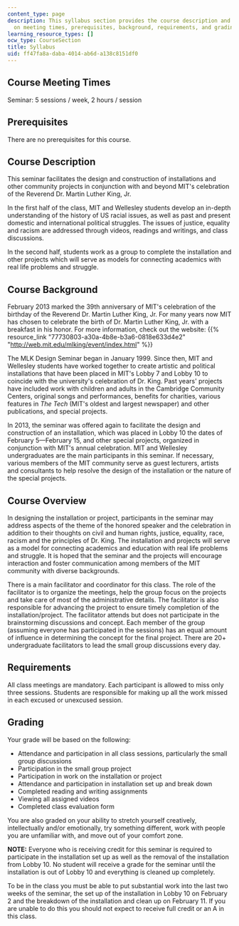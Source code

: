 ```yaml
---
content_type: page
description: This syllabus section provides the course description and information
  on meeting times, prerequisites, background, requirements, and grading.
learning_resource_types: []
ocw_type: CourseSection
title: Syllabus
uid: ff47fa8a-daba-4014-ab6d-a138c8151df0
---
```


Course Meeting Times
--------------------

Seminar: 5 sessions / week, 2 hours / session

Prerequisites
-------------

There are no prerequisites for this course.

Course Description
------------------

This seminar facilitates the design and construction of installations and other community projects in conjunction with and beyond MIT's celebration of the Reverend Dr. Martin Luther King, Jr.

In the first half of the class, MIT and Wellesley students develop an in-depth understanding of the history of US racial issues, as well as past and present domestic and international political struggles. The issues of justice, equality and racism are addressed through videos, readings and writings, and class discussions.

In the second half, students work as a group to complete the installation and other projects which will serve as models for connecting academics with real life problems and struggle.

Course Background
-----------------

February 2013 marked the 39th anniversary of MIT's celebration of the birthday of the Reverend Dr. Martin Luther King, Jr. For many years now MIT has chosen to celebrate the birth of Dr. Martin Luther King, Jr. with a breakfast in his honor. For more information, check out the website: {{% resource_link "77730803-a30a-4b8e-b3a6-0818e633d4e2" "http://web.mit.edu/mlking/event/index.html" %}}

The MLK Design Seminar began in January 1999. Since then, MIT and Wellesley students have worked together to create artistic and political installations that have been placed in MIT's Lobby 7 and Lobby 10 to coincide with the university's celebration of Dr. King. Past years' projects have included work with children and adults in the Cambridge Community Centers, original songs and performances, benefits for charities, various features in _The Tech_ (MIT's oldest and largest newspaper) and other publications, and special projects.

In 2013, the seminar was offered again to facilitate the design and construction of an installation, which was placed in Lobby 10 the dates of February 5—February 15, and other special projects, organized in conjunction with MIT's annual celebration. MIT and Wellesley undergraduates are the main participants in this seminar. If necessary, various members of the MIT community serve as guest lecturers, artists and consultants to help resolve the design of the installation or the nature of the special projects.

Course Overview
---------------

In designing the installation or project, participants in the seminar may address aspects of the theme of the honored speaker and the celebration in addition to their thoughts on civil and human rights, justice, equality, race, racism and the principles of Dr. King. The installation and projects will serve as a model for connecting academics and education with real life problems and struggle. It is hoped that the seminar and the projects will encourage interaction and foster communication among members of the MIT community with diverse backgrounds.

There is a main facilitator and coordinator for this class. The role of the facilitator is to organize the meetings, help the group focus on the projects and take care of most of the administrative details. The facilitator is also responsible for advancing the project to ensure timely completion of the installation/project. The facilitator attends but does not participate in the brainstorming discussions and concept. Each member of the group (assuming everyone has participated in the sessions) has an equal amount of influence in determining the concept for the final project. There are 20+ undergraduate facilitators to lead the small group discussions every day.

Requirements
------------

All class meetings are mandatory. Each participant is allowed to miss only three sessions. Students are responsible for making up all the work missed in each excused or unexcused session.

Grading
-------

Your grade will be based on the following:

*   Attendance and participation in all class sessions, particularly the small group discussions
*   Participation in the small group project
*   Participation in work on the installation or project
*   Attendance and participation in installation set up and break down
*   Completed reading and writing assignments
*   Viewing all assigned videos
*   Completed class evaluation form

You are also graded on your ability to stretch yourself creatively, intellectually and/or emotionally, try something different, work with people you are unfamiliar with, and move out of your comfort zone.

**NOTE:** Everyone who is receiving credit for this seminar is required to participate in the installation set up as well as the removal of the installation from Lobby 10. No student will receive a grade for the seminar until the installation is out of Lobby 10 and everything is cleaned up completely.

To be in the class you must be able to put substantial work into the last two weeks of the seminar, the set up of the installation in Lobby 10 on February 2 and the breakdown of the installation and clean up on February 11. If you are unable to do this you should not expect to receive full credit or an A in this class.